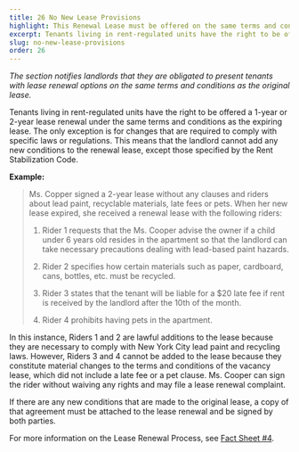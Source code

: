 ```yaml
---
title: 26 No New Lease Provisions
highlight: This Renewal Lease must be offered on the same terms and conditions as the expiring lease
excerpt: Tenants living in rent-regulated units have the right to be offered a 1-year or 2-year
slug: no-new-lease-provisions
order: 26
---
```


_The section notifies landlords that they are obligated to present tenants with lease renewal options on the same terms and conditions as the original lease._

Tenants living in rent-regulated units have the right to be offered a 1-year or 2-year lease renewal under the same terms and conditions as the expiring lease. The only exception is for changes that are required to comply with specific laws or regulations. This means that the landlord cannot add any new conditions to the renewal lease, except those specified by the Rent Stabilization Code.

**Example:**
<blockquote style="border-left-style: solid; padding-left: 10px;"> Ms. Copper signed a 2-year lease without any clauses and riders about lead paint, recyclable materials, late fees or pets. When her new lease expired, she received a renewal lease with the following riders:

1.	Rider 1 requests that the Ms. Cooper advise the owner if a child under 6 years old resides in the apartment so that the landlord can take necessary precautions dealing with lead-based paint hazards.

2.	Rider 2 specifies how certain materials such as paper, cardboard, cans, bottles, etc. must be recycled.

3.	Rider 3 states that the tenant will be liable for a $20 late fee if rent is received by the landlord after the 10th of the month.

4.	Rider 4 prohibits having pets in the apartment.
</blockquote>

In this instance, Riders 1 and 2 are lawful additions to the lease because they are necessary to comply with New York City lead paint and recycling laws. However, Riders 3 and 4 cannot be added to the lease because they constitute material changes to the terms and conditions of the vacancy lease, which did not include a late fee or a pet clause. Ms. Cooper can sign the rider without waiving any rights and may file a lease renewal complaint.

If there are any new conditions that are made to the original lease, a copy of that agreement must be attached to the lease renewal and be signed by both parties.

For more information on the Lease Renewal Process, see [Fact Sheet #4](https://hcr.ny.gov/system/files/documents/2018/09/orafac4.pdf).
